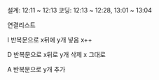 설계: 12:11 ~ 12:13
코딩: 12:13 ~ 12:28, 13:01 ~ 13:04

연결리스트

I
반복문으로 x뒤에 y개 넣음
x++

D
반복문으로 x뒤로 y개 삭제
x 그대로

A
반복문으로 y개 추가